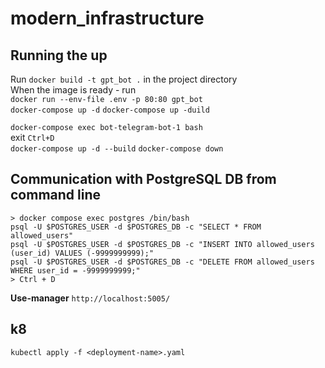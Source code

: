 # modern_infrastructure

## Running the up  
Run ```docker build -t gpt_bot .``` in the project directory  
When the image is ready - run  
```docker run --env-file .env -p 80:80 gpt_bot```  
```docker-compose up -d```
```docker-compose up -duild```

``` docker-compose exec bot-telegram-bot-1 bash ```  
 exit ``` Ctrl+D ```   
```docker-compose up -d --build```
```docker-compose down```


## Communication with PostgreSQL DB from command line
```
> docker compose exec postgres /bin/bash
psql -U $POSTGRES_USER -d $POSTGRES_DB -c "SELECT * FROM allowed_users"
psql -U $POSTGRES_USER -d $POSTGRES_DB -c "INSERT INTO allowed_users (user_id) VALUES (-9999999999);"
psql -U $POSTGRES_USER -d $POSTGRES_DB -c "DELETE FROM allowed_users WHERE user_id = -9999999999;"
> Ctrl + D
```  

**Use-manager** ```http://localhost:5005/``` 

## k8
```
kubectl apply -f <deployment-name>.yaml
```